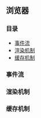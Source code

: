 浏览器 
---
### 目录
- <a href="#event">事件流</a>
- <a href="#paint">渲染机制</a>
- <a href="#cache">缓存机制</a>

### <a name="event">事件流</a>

### <a name="paint">渲染机制</a> 

### <a name="cache">缓存机制</a>
